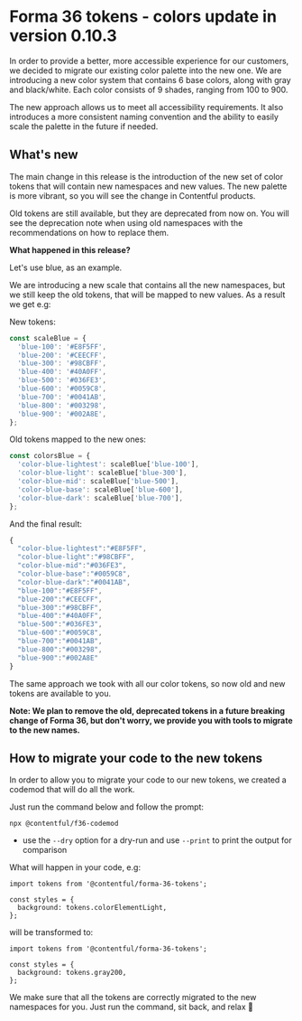 # Forma 36 tokens - colors update in version 0.10.3

In order to provide a better, more accessible experience for our customers, we decided to migrate our existing color palette into the new one.
We are introducing a new color system that contains 6 base colors, along with gray and black/white. Each color consists of 9 shades, ranging from 100 to 900.

The new approach allows us to meet all accessibility requirements. It also introduces a more consistent naming convention and the ability to easily scale the palette in the future if needed.

## What's new

The main change in this release is the introduction of the new set of color tokens that will contain new namespaces and new values. The new palette is more vibrant, so you will see the change in Contentful products.

Old tokens are still available, but they are deprecated from now on. You will see the deprecation note when using old namespaces with the recommendations on how to replace them.

**What happened in this release?**

Let's use blue, as an example.

We are introducing a new scale that contains all the new namespaces, but we still keep the old tokens, that will be mapped to new values. As a result we get e.g:

New tokens:

```js
const scaleBlue = {
  'blue-100': '#E8F5FF',
  'blue-200': '#CEECFF',
  'blue-300': '#98CBFF',
  'blue-400': '#40A0FF',
  'blue-500': '#036FE3',
  'blue-600': '#0059C8',
  'blue-700': '#0041AB',
  'blue-800': '#003298',
  'blue-900': '#002A8E',
};
```

Old tokens mapped to the new ones:

```js
const colorsBlue = {
  'color-blue-lightest': scaleBlue['blue-100'],
  'color-blue-light': scaleBlue['blue-300'],
  'color-blue-mid': scaleBlue['blue-500'],
  'color-blue-base': scaleBlue['blue-600'],
  'color-blue-dark': scaleBlue['blue-700'],
};
```

And the final result:

```js
{
  "color-blue-lightest":"#E8F5FF",
  "color-blue-light":"#98CBFF",
  "color-blue-mid":"#036FE3",
  "color-blue-base":"#0059C8",
  "color-blue-dark":"#0041AB",
  "blue-100":"#E8F5FF",
  "blue-200":"#CEECFF",
  "blue-300":"#98CBFF",
  "blue-400":"#40A0FF",
  "blue-500":"#036FE3",
  "blue-600":"#0059C8",
  "blue-700":"#0041AB",
  "blue-800":"#003298",
  "blue-900":"#002A8E"
}
```

The same approach we took with all our color tokens, so now old and new tokens are available to you.

**Note: We plan to remove the old, deprecated tokens in a future breaking change of Forma 36, but don't worry, we provide you with tools to migrate to the new names.**

## How to migrate your code to the new tokens

In order to allow you to migrate your code to our new tokens, we created a codemod that will do all the work.

Just run the command below and follow the prompt:

`npx @contentful/f36-codemod`

- use the `--dry` option for a dry-run and use `--print` to print the output for comparison

What will happen in your code, e.g:

```tsx
import tokens from '@contentful/forma-36-tokens';

const styles = {
  background: tokens.colorElementLight,
};
```

will be transformed to:

```tsx
import tokens from '@contentful/forma-36-tokens';

const styles = {
  background: tokens.gray200,
};
```

We make sure that all the tokens are correctly migrated to the new namespaces for you. Just run the command, sit back, and relax 🙂
